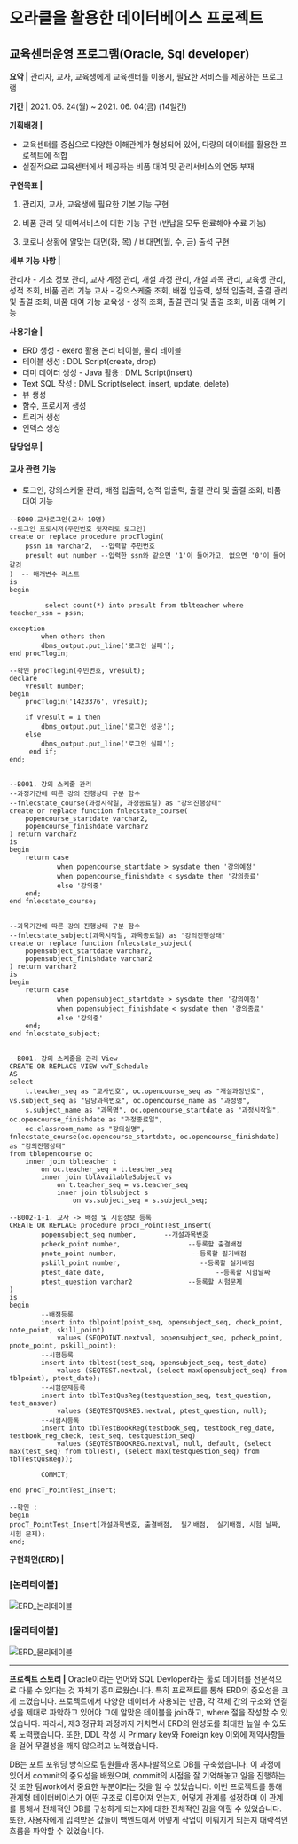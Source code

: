 # 오라클을 활용한 데이터베이스 프로젝트
## 교육센터운영 프로그램(Oracle, Sql developer)

**요약 |**
관리자, 교사, 교육생에게 교육센터를 이용시, 필요한 서비스를 제공하는 프로그램


**기간 |**
2021. 05. 24(월) ~ 2021. 06. 04(금) (14일간)


**기획배경 |**
- 교육센터를 중심으로 다양한 이해관계가 형성되어 있어, 다량의 데이터를 활용한 프로젝트에 적합
- 실질적으로 교육센터에서 제공하는 비품 대여 및 관리서비스의 연동 부재

**구현목표 |**
1. 관리자, 교사, 교육생에 필요한 기본 기능 구현

2. 비품 관리 및 대여서비스에 대한 기능 구현 (반납을 모두 완료해야 수료 가능)

3. 코로나 상황에 알맞는 대면(화, 목) / 비대면(월, 수, 금) 출석 구현



**세부 기능 사항 |**

관리자 - 기초 정보 관리, 교사 계정 관리, 개설 과정 관리, 개설 과목 관리, 교육생 관리,
               성적 조회, 비품 관리 기능
교사 - 강의스케줄 조회, 배점 입출력, 성적 입출력, 출결 관리 및 출결 조회, 비품 대여 기능
교육생 - 성적 조회, 출결 관리 및 출결 조회, 비품 대여 기능





**사용기술 |**
- ERD 생성 - exerd 활용	논리 테이블, 물리 테이블
- 테이블 생성 : DDL Script(create, drop)
- 더미 데이터 생성 - Java 활용	: DML Script(insert)
- Text SQL 작성	: DML Script(select, insert, update, delete)
- 뷰 생성
- 함수, 프로시저 생성
- 트리거 생성
- 인덱스 생성


**담당업무 |**
#### 교사 관련 기능
- 로그인, 강의스케줄 관리, 배점 입출력, 성적 입출력, 출결 관리 및 출결 조회, 비품 대여 기능

```
--B000.교사로그인(교사 10명)
--로그인 프로시저(주민번호 뒷자리로 로그인)
create or replace procedure procTlogin(
    pssn in varchar2,  --입력할 주민번호
    presult out number --입력한 ssn와 같으면 '1'이 들어가고, 없으면 '0'이 들어갈것
)  -- 매개변수 리스트
is  
begin
    
         select count(*) into presult from tblteacher where teacher_ssn = pssn;
         
exception
        when others then
        dbms_output.put_line('로그인 실패');
end procTlogin;

--확인 procTlogin(주민번호, vresult);
declare
    vresult number;
begin
    procTlogin('1423376', vresult);
    
    if vresult = 1 then
        dbms_output.put_line('로그인 성공');
    else
        dbms_output.put_line('로그인 실패');
     end if;
end;


--B001. 강의 스케줄 관리
--과정기간에 따른 강의 진행상태 구분 함수
--fnlecstate_course(과정시작일, 과정종료일) as "강의진행상태"
create or replace function fnlecstate_course(
    popencourse_startdate varchar2,
    popencourse_finishdate varchar2
) return varchar2
is
begin
    return case
            when popencourse_startdate > sysdate then '강의예정'
            when popencourse_finishdate < sysdate then '강의종료'
            else '강의중'
    end;
end fnlecstate_course;


--과목기간에 따른 강의 진행상태 구분 함수
--fnlecstate_subject(과목시작일, 과목종료일) as "강의진행상태"
create or replace function fnlecstate_subject(
    popensubject_startdate varchar2,
    popensubject_finishdate varchar2
) return varchar2
is
begin
    return case
            when popensubject_startdate > sysdate then '강의예정'
            when popensubject_finishdate < sysdate then '강의종료'
            else '강의중'
    end;
end fnlecstate_subject;


--B001. 강의 스케줄을 관리 View
CREATE OR REPLACE VIEW vwT_Schedule
AS
select 
    t.teacher_seq as "교사번호", oc.opencourse_seq as "개설과정번호",  vs.subject_seq as "담당과목번호", oc.opencourse_name as "과정명",
    s.subject_name as "과목명", oc.opencourse_startdate as "과정시작일", oc.opencourse_finishdate as "과정종료일", 
    oc.classroom_name as "강의실명", fnlecstate_course(oc.opencourse_startdate, oc.opencourse_finishdate) as "강의진행상태"  
from tblopencourse oc
    inner join tblteacher t
        on oc.teacher_seq = t.teacher_seq
        inner join tblAvailableSubject vs
            on t.teacher_seq = vs.teacher_seq
            inner join tblsubject s
                on vs.subject_seq = s.subject_seq;
                
--B002-1-1. 교사 -> 배점 및 시험정보 등록
CREATE OR REPLACE procedure procT_PointTest_Insert(
        popensubject_seq number,       --개설과목번호
        pcheck_point number,                 --등록할 출결배점
        pnote_point number,                   --등록할 필기배점
        pskill_point number,                    --등록할 실기배점
        ptest_date date,                            --등록할 시험날짜
        ptest_question varchar2              --등록할 시험문제
)
is
begin
        --배점등록
        insert into tblpoint(point_seq, opensubject_seq, check_point, note_point, skill_point) 
            values (SEQPOINT.nextval, popensubject_seq, pcheck_point,  pnote_point, pskill_point);
        --시험등록
        insert into tbltest(test_seq, opensubject_seq, test_date) 
            values (SEQTEST.nextval, (select max(opensubject_seq) from tblpoint), ptest_date);
        --시험문제등록
        insert into tblTestQusReg(testquestion_seq, test_question, test_answer) 
            values (SEQTESTQUSREG.nextval, ptest_question, null);
        --시험지등록
        insert into tblTestBookReg(testbook_seq, testbook_reg_date, testbook_reg_check, test_seq, testquestion_seq)
            values (SEQTESTBOOKREG.nextval, null, default, (select max(test_seq) from tblTest), (select max(testquestion_seq) from tblTestQusReg));
        
        COMMIT;
        
end procT_PointTest_Insert;

--확인 : 
begin
procT_PointTest_Insert(개설과목번호, 출결배점,  필기배점,  실기배점, 시험 날짜, 시험 문제);
end;
```


**구현화면(ERD) |**
### [논리테이블]
![ERD_논리테이블](https://user-images.githubusercontent.com/76515187/129566082-89d2c447-5d4f-4783-91bc-428a836ac065.png)

### [물리테이블]
![ERD_물리테이블](https://user-images.githubusercontent.com/76515187/129566089-9c6cb3bc-ea21-4d70-b3de-7a4de59f95e5.png)

***

**프로젝트 스토리 |**
Oracle이라는 언어와 SQL Devloper라는 툴로 데이터를 전문적으로 다룰 수 있다는 것 자체가 흥미로웠습니다. 특히 프로젝트를 통해 ERD의 중요성을 크게 느꼈습니다. 프로젝트에서 다양한 데이터가 사용되는 만큼, 각 객체 간의 구조와 연결성을 제대로 파악하고 있어야 그에 알맞은 테이블을 join하고, where 절을 작성할 수 있었습니다. 따라서, 제3 정규화 과정까지 거치면서 ERD의 완성도를 최대한 높일 수 있도록 노력했습니다. 또한, DDL 작성 시 Primary key와 Foreign key 이외에 제약사항들을 걸어 무결성을 깨지 않으려고 노력했습니다.

DB는 포트 포워딩 방식으로 팀원들과 동시다발적으로 DB를 구축했습니다. 이 과정에 있어서 commit의 중요성을 배웠으며, commit의 시점을 잘 기억해놓고 일을 진행하는 것 또한 팀work에서 중요한 부분이라는 것을 알 수 있었습니다. 이번 프로젝트를 통해 관계형 데이터베이스가 어떤 구조로 이루어져 있는지, 어떻게 관계를 설정하며 이 관계를 통해서 전체적인 DB를 구성하게 되는지에 대한 전체적인 감을 익힐 수 있었습니다. 또한, 사용자에게 입력받은 값들이 백엔드에서 어떻게 작업이 이뤄지게 되는지 대략적인 흐름을 파악할 수 있었습니다.
